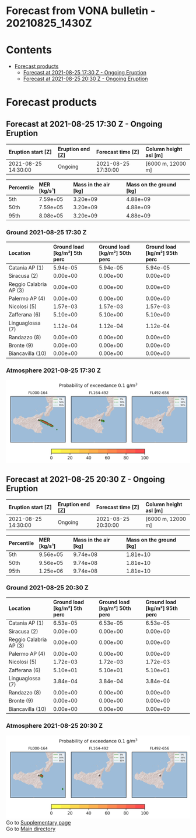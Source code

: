 
Forecast from VONA bulletin - 20210825_1430Z
============================================

Contents
========

* [Forecast products](#forecast-products)
	* [Forecast at 2021-08-25 17:30 Z - Ongoing Eruption](#forecast-at-2021-08-25-1730-z---ongoing-eruption)
	* [Forecast at 2021-08-25 20:30 Z - Ongoing Eruption](#forecast-at-2021-08-25-2030-z---ongoing-eruption)

# Forecast products

## Forecast at 2021-08-25 17:30 Z - Ongoing Eruption
  

|Eruption start [Z]|Eruption end [Z]|Forecast time [Z]|Column height asl [m]|
| :--- | :--- | :--- | :--- |
|2021-08-25 14:30:00|Ongoing|2021-08-25 17:30:00|[6000 m, 12000 m]|
  
  

|Percentile|MER [kg/s¹]|Mass in the air [kg]|Mass on the ground [kg]|
| :--- | :--- | :--- | :--- |
|5th|7.59e+05|3.20e+09|4.88e+09|
|50th|7.59e+05|3.20e+09|4.88e+09|
|95th|8.08e+05|3.20e+09|4.88e+09|
  

### Ground 2021-08-25 17:30 Z
  
  
  
  
  
  
  
  
  
  

|Location|Ground load [kg/m²] 5th perc|Ground load [kg/m²] 50th perc|Ground load [kg/m²] 95th perc|
| :--- | :--- | :--- | :--- |
|Catania AP (1)|5.94e-05|5.94e-05|5.94e-05|
|Siracusa (2)|0.00e+00|0.00e+00|0.00e+00|
|Reggio Calabria AP (3)|0.00e+00|0.00e+00|0.00e+00|
|Palermo AP (4)|0.00e+00|0.00e+00|0.00e+00|
|Nicolosi (5)|1.57e-03|1.57e-03|1.57e-03|
|Zafferana (6)|5.10e+00|5.10e+00|5.10e+00|
|Linguaglossa (7)|1.12e-04|1.12e-04|1.12e-04|
|Randazzo (8)|0.00e+00|0.00e+00|0.00e+00|
|Bronte (9)|0.00e+00|0.00e+00|0.00e+00|
|Biancavilla (10)|0.00e+00|0.00e+00|0.00e+00|
  

### Atmosphere 2021-08-25 17:30 Z
  
![](./figures/probability_air_2021_08_25_1730_scenario_1_conclev_1_1.png)
## Forecast at 2021-08-25 20:30 Z - Ongoing Eruption
  

|Eruption start [Z]|Eruption end [Z]|Forecast time [Z]|Column height asl [m]|
| :--- | :--- | :--- | :--- |
|2021-08-25 14:30:00|Ongoing|2021-08-25 20:30:00|[6000 m, 12000 m]|
  
  

|Percentile|MER [kg/s¹]|Mass in the air [kg]|Mass on the ground [kg]|
| :--- | :--- | :--- | :--- |
|5th|9.56e+05|9.74e+08|1.81e+10|
|50th|9.56e+05|9.74e+08|1.81e+10|
|95th|1.25e+06|9.74e+08|1.81e+10|
  

### Ground 2021-08-25 20:30 Z
  
  
  
  
  
  
  
  
  
  

|Location|Ground load [kg/m²] 5th perc|Ground load [kg/m²] 50th perc|Ground load [kg/m²] 95th perc|
| :--- | :--- | :--- | :--- |
|Catania AP (1)|6.53e-05|6.53e-05|6.53e-05|
|Siracusa (2)|0.00e+00|0.00e+00|0.00e+00|
|Reggio Calabria AP (3)|0.00e+00|0.00e+00|0.00e+00|
|Palermo AP (4)|0.00e+00|0.00e+00|0.00e+00|
|Nicolosi (5)|1.72e-03|1.72e-03|1.72e-03|
|Zafferana (6)|5.10e+01|5.10e+01|5.10e+01|
|Linguaglossa (7)|3.84e-04|3.84e-04|3.84e-04|
|Randazzo (8)|0.00e+00|0.00e+00|0.00e+00|
|Bronte (9)|0.00e+00|0.00e+00|0.00e+00|
|Biancavilla (10)|0.00e+00|0.00e+00|0.00e+00|
  

### Atmosphere 2021-08-25 20:30 Z
  
![](./figures/probability_air_2021_08_25_2030_scenario_1_conclev_1_2.png)  
Go to [Supplementary page](Supplementary_page.md)  
Go to [Main directory](https://github.com/federicapardini/Real_time_ash_forecast)